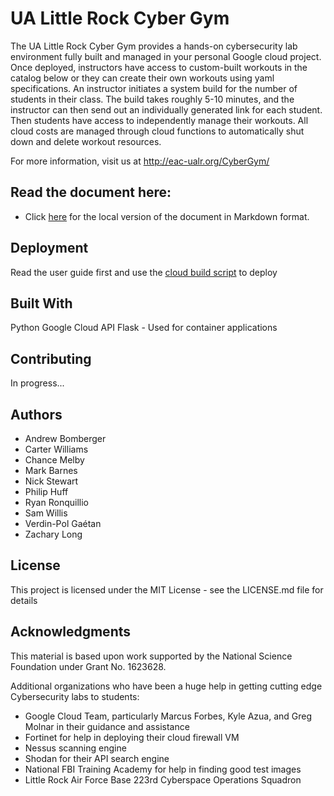# UA Little Rock Cyber Gym

The UA Little Rock Cyber Gym provides a hands-on cybersecurity lab environment fully built and managed in your personal Google cloud project. Once deployed, instructors have access to custom-built workouts in the catalog below or they can create their own workouts using yaml specifications. An instructor initiates a system build for the number of students in their class. The build takes roughly 5-10 minutes, and the instructor can then send out an individually generated link for each student. Then students have access to independently manage their workouts. All cloud costs are managed through cloud functions to automatically shut down and delete workout resources.

For more information, visit us at http://eac-ualr.org/CyberGym/

## Read the document here:
* Click [here](docs/README.md) for the local version of the document in Markdown format.

## Deployment
Read the user guide first and use the [cloud build script](/cloud-build-scripts/build-cyber-gym.ps1) to deploy

## Built With
Python
Google Cloud API
Flask - Used for container applications

## Contributing
In progress...

## Authors
* Andrew Bomberger
* Carter Williams
* Chance Melby
* Mark Barnes
* Nick Stewart
* Philip Huff
* Ryan Ronquillio
* Sam Willis
* Verdin-Pol Gaétan
* Zachary Long

## License
This project is licensed under the MIT License - see the LICENSE.md file for details

## Acknowledgments
This material is based upon work supported by the National Science Foundation under Grant No. 1623628. 

Additional organizations who have been a huge help in getting cutting edge Cybersecurity labs to students:
* Google Cloud Team, particularly Marcus Forbes, Kyle Azua, and Greg Molnar in their guidance and assistance
* Fortinet for help in deploying their cloud firewall VM
* Nessus scanning engine
* Shodan for their API search engine
* National FBI Training Academy for help in finding good test images
* Little Rock Air Force Base 223rd Cyberspace Operations Squadron
